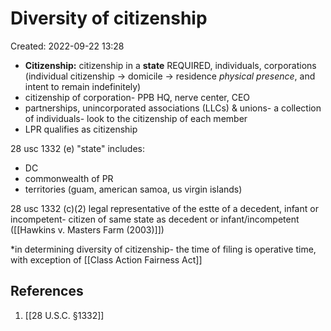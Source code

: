 # Diversity of citizenship
Created: 2022-09-22 13:28


- **Citizenship:** citizenship in a **state** REQUIRED, individuals, corporations (individual citizenship -> domicile -> residence *physical presence*, and intent to remain indefinitely)
- citizenship of corporation- PPB HQ, nerve center, CEO
- partnerships, unincorporated associations (LLCs) & unions- a collection of individuals- look to the citizenship of each member
- LPR qualifies as citizenship

28 usc 1332 (e) "state" includes:
- DC
- commonwealth of PR
- territories (guam, american samoa, us virgin islands)

28 usc 1332 (c)(2) legal representative of the estte of a decedent, infant or incompetent- citizen of same state as decedent or infant/incompetent ([[Hawkins v. Masters Farm (2003)]])

*in determining diversity of citizenship- the time of filing is operative time, with exception of [[Class Action Fairness Act]]

## References

1. [[28 U.S.C. §1332]]